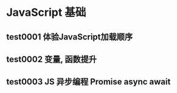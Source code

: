 # JavaScript 基础
## test0001 体验JavaScript加载顺序
## test0002 变量, 函数提升
## test0003 JS 异步编程 Promise async await


